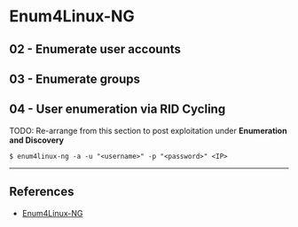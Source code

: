 # Enum4Linux-NG

## 02 - Enumerate user accounts

## 03 - Enumerate groups

## 04 - User enumeration via RID Cycling

TODO: Re-arrange from this section to post exploitation under **Enumeration and Discovery**

```
$ enum4linux-ng -a -u "<username>" -p "<password>" <IP>
```

---
## References

- [Enum4Linux-NG](https://github.com/cddmp/enum4linux-ng)